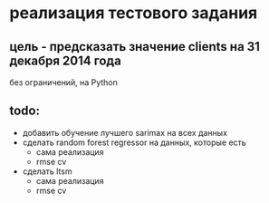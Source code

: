 # реализация тестового задания

## цель - предсказать значение clients на 31 декабря 2014 года
без ограничений, на Python

## todo:
* добавить обучение лучшего sarimax на всех данных
* сделать random forest regressor на данных, которые есть
    * сама реализация
    * rmse cv
* сделать ltsm
    * сама реализация
    * rmse cv